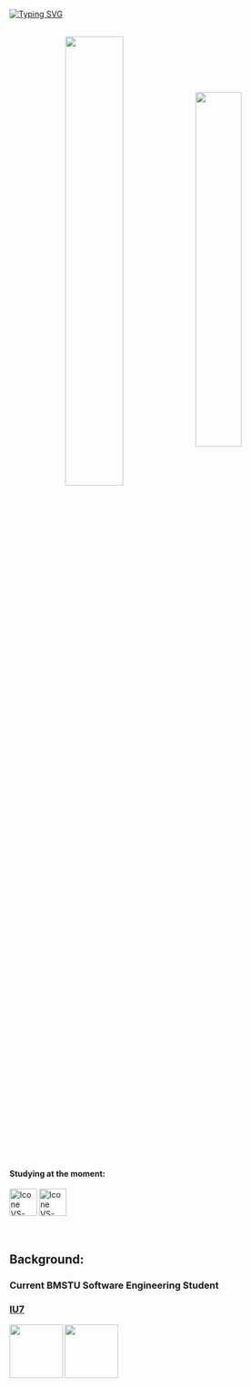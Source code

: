 [![Typing SVG](https://readme-typing-svg.herokuapp.com?color=FF3670&size=35&center=true&vCenter=true&width=1000&lines=Welcome+to+my+GitHub+profile!;My+name+is+pai0id;I'm+a+Software+Engineering+Student)](https://git.io/typing-svg)

<br>

<div align="center" style="margin-bottom:200px">
 <img width=45% align="center" src="https://github-readme-stats.vercel.app/api?username=pai0id&theme=radical&show_icons=true" />
 <img width=40% align="center" src="https://github-readme-stats.vercel.app/api/top-langs/?username=pai0id&layout=compact&theme=radical&size_weight=0.5&count_weight=0.5" />
</div>


<br>


#### Studying at the moment:
  [<img height="48px" width="48px" alt="Icone VS-Code" src="https://skillicons.dev/icons?i=go"/>](https://golang.com/)
  [<img height="48px" width="48px" alt="Icone VS-Code" src="https://skillicons.dev/icons?i=cs"/>](https://dotnet.microsoft.com/en-us/learn/csharp)

<br>

## Background:

### Current BMSTU Software Engineering Student
### [IU7](https://iu7.bmstu.ru/)
 [<img align="left" height="94px" width="94px" src="https://github.com/pai0id/pai0id/assets/127775298/384b82b3-c22e-4945-9a34-843a0aed5bb9">](https://bmstu.ru/)
[<img align="center" height="94px" width="94px" src="https://github.com/pai0id/pai0id/assets/127775298/38109095-dd94-4c59-b093-32fab756995a" misc="CockBalls">](https://www.youtube.com/watch?v=dQw4w9WgXcQ)

<br>
